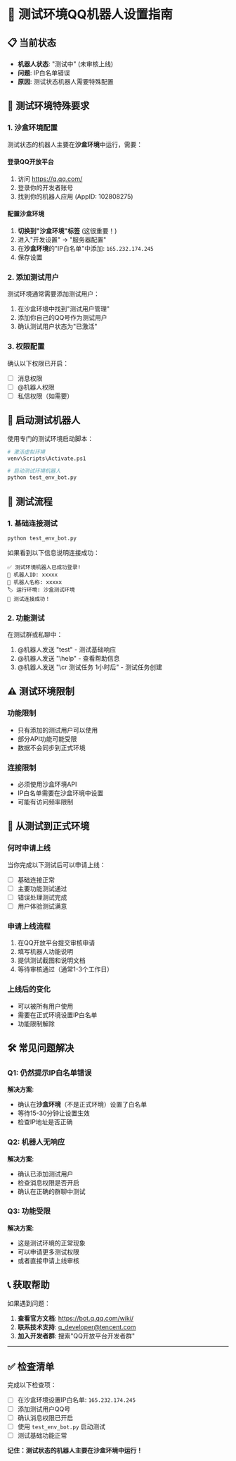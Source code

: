 # 🧪 测试环境QQ机器人设置指南

## 📋 当前状态
- **机器人状态**: "测试中" (未审核上线)
- **问题**: IP白名单错误
- **原因**: 测试状态机器人需要特殊配置

## 🔧 测试环境特殊要求

### 1. 沙盒环境配置
测试状态的机器人主要在**沙盒环境**中运行，需要：

#### 登录QQ开放平台
1. 访问 https://q.qq.com/
2. 登录你的开发者账号
3. 找到你的机器人应用 (AppID: 102808275)

#### 配置沙盒环境
1. **切换到"沙盒环境"标签** (这很重要！)
2. 进入"开发设置" -> "服务器配置"
3. 在**沙盒环境**的"IP白名单"中添加: `165.232.174.245`
4. 保存设置

### 2. 添加测试用户
测试环境通常需要添加测试用户：

1. 在沙盒环境中找到"测试用户管理"
2. 添加你自己的QQ号作为测试用户
3. 确认测试用户状态为"已激活"

### 3. 权限配置
确认以下权限已开启：
- [ ] 消息权限
- [ ] @机器人权限  
- [ ] 私信权限（如需要）

## 🚀 启动测试机器人

使用专门的测试环境启动脚本：

```bash
# 激活虚拟环境
venv\Scripts\Activate.ps1

# 启动测试环境机器人
python test_env_bot.py
```

## 📝 测试流程

### 1. 基础连接测试
```bash
python test_env_bot.py
```

如果看到以下信息说明连接成功：
```
✅ 测试环境机器人已成功登录!
🤖 机器人ID: xxxxx
📛 机器人名称: xxxxx
🏷️ 运行环境: 沙盒测试环境
🎉 测试连接成功！
```

### 2. 功能测试
在测试群或私聊中：
1. @机器人发送 "test" - 测试基础响应
2. @机器人发送 "\\help" - 查看帮助信息
3. @机器人发送 "\\cr 测试任务 1小时后" - 测试任务创建

## ⚠️ 测试环境限制

### 功能限制
- 只有添加的测试用户可以使用
- 部分API功能可能受限
- 数据不会同步到正式环境

### 连接限制
- 必须使用沙盒环境API
- IP白名单需要在沙盒环境中设置
- 可能有访问频率限制

## 🔄 从测试到正式环境

### 何时申请上线
当你完成以下测试后可以申请上线：
- [ ] 基础连接正常
- [ ] 主要功能测试通过
- [ ] 错误处理测试完成
- [ ] 用户体验测试满意

### 申请上线流程
1. 在QQ开放平台提交审核申请
2. 填写机器人功能说明
3. 提供测试截图和说明文档
4. 等待审核通过（通常1-3个工作日）

### 上线后的变化
- 可以被所有用户使用
- 需要在正式环境设置IP白名单
- 功能限制解除

## 🛠️ 常见问题解决

### Q1: 仍然提示IP白名单错误
**解决方案**:
- 确认在**沙盒环境**（不是正式环境）设置了白名单
- 等待15-30分钟让设置生效
- 检查IP地址是否正确

### Q2: 机器人无响应
**解决方案**:
- 确认已添加测试用户
- 检查消息权限是否开启
- 确认在正确的群聊中测试

### Q3: 功能受限
**解决方案**:
- 这是测试环境的正常现象
- 可以申请更多测试权限
- 或者直接申请上线审核

## 📞 获取帮助

如果遇到问题：
1. **查看官方文档**: https://bot.q.qq.com/wiki/
2. **联系技术支持**: q_developer@tencent.com
3. **加入开发者群**: 搜索"QQ开放平台开发者群"

---

## ✅ 检查清单

完成以下检查项：
- [ ] 在沙盒环境设置IP白名单: `165.232.174.245`
- [ ] 添加测试用户QQ号
- [ ] 确认消息权限已开启
- [ ] 使用 `test_env_bot.py` 启动测试
- [ ] 测试基础功能正常

**记住：测试状态的机器人主要在沙盒环境中运行！**

